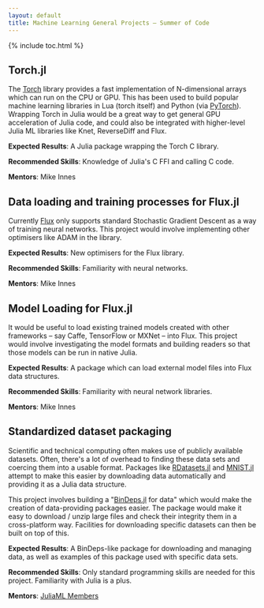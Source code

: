 ```yaml
---
layout: default
title: Machine Learning General Projects – Summer of Code
---
```


{% include toc.html %}

## Torch.jl

The [Torch](https://github.com/torch/torch7) library provides a fast implementation of N-dimensional arrays which can run on the CPU or GPU. This has been used to build popular machine learning libraries in Lua (torch itself) and Python (via [PyTorch](http://pytorch.org/)). Wrapping Torch in Julia would be a great way to get general GPU acceleration of Julia code, and could also be integrated with higher-level Julia ML libraries like Knet, ReverseDiff and Flux.

**Expected Results**: A Julia package wrapping the Torch C library.

**Recommended Skills**: Knowledge of Julia's C FFI and calling C code.

**Mentors**: Mike Innes

## Data loading and training processes for Flux.jl

Currently [Flux](https://github.com/MikeInnes/Flux.jl) only supports standard Stochastic Gradient Descent as a way of training neural networks. This project would involve implementing other optimisers like ADAM in the library.

**Expected Results**: New optimisers for the Flux library.

**Recommended Skills**: Familiarity with neural networks.

**Mentors**: Mike Innes

## Model Loading for Flux.jl

It would be useful to load existing trained models created with other frameworks – say Caffe, TensorFlow or MXNet – into Flux. This project would involve investigating the model formats and building readers so that those models can be run in native Julia.

**Expected Results**: A package which can load external model files into Flux data structures.

**Recommended Skills**: Familiarity with neural network libraries.

**Mentors**: Mike Innes

## Standardized dataset packaging

Scientific and technical computing often makes use of publicly available datasets. Often, there's a lot of overhead to finding these data sets and coercing them into a usable format. Packages like [RDatasets.jl](https://github.com/johnmyleswhite/RDatasets.jl/) and [MNIST.jl](https://github.com/johnmyleswhite/MNIST.jl) attempt to make this easier by downloading data automatically and providing it as a Julia data structure.

This project involves building a "[BinDeps.jl](https://github.com/JuliaLang/BinDeps.jl) for data" which would make the creation of data-providing packages easier. The package would make it easy to download / unzip large files and check their integrity them in a cross-platform way. Facilities for downloading specific datasets can then be built on top of this.

**Expected Results**: A BinDeps-like package for downloading and managing data, as well as examples of this package used with specific data sets.

**Recommended Skills**: Only standard programming skills are needed for this project. Familiarity with Julia is a plus.

**Mentors**: [JuliaML Members](https://github.com/orgs/JuliaML/people)
